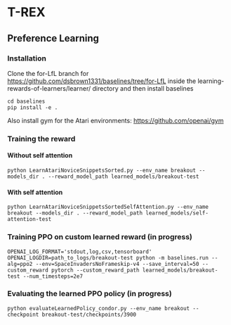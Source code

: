 # T-REX

## Preference Learning

### Installation
Clone the for-LfL branch for https://github.com/dsbrown1331/baselines/tree/for-LfL
inside the learning-rewards-of-learners/learner/ directory and then install baselines

```
cd baselines
pip install -e .
```

Also install gym for the Atari environments:
https://github.com/openai/gym


### Training the reward 

#### Without self attention
```
python LearnAtariNoviceSnippetsSorted.py --env_name breakout --models_dir . --reward_model_path learned_models/breakout-test
```

#### With self attention

```
python LearnAtariNoviceSnippetsSortedSelfAttention.py --env_name breakout --models_dir . --reward_model_path learned_models/self-attention-test
```

### Training PPO on custom learned reward (in progress)
```
OPENAI_LOG_FORMAT='stdout,log,csv,tensorboard' OPENAI_LOGDIR=path_to_logs/breakout-test python -m baselines.run --alg=ppo2 --env=SpaceInvadersNoFrameskip-v4 --save_interval=50 --custom_reward pytorch --custom_reward_path learned_models/breakout-test --num_timesteps=2e7
```

### Evaluating the learned PPO policy (in progress)

```
python evaluateLearnedPolicy_condor.py --env_name breakout --checkpoint breakout-test/checkpoints/3900
```
